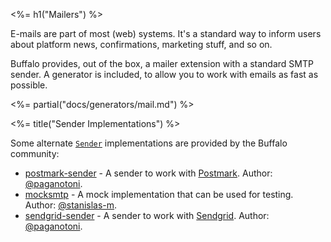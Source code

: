 <%= h1("Mailers") %>

E-mails are part of most (web) systems. It's a standard way to inform users about platform news, confirmations, marketing stuff, and so on.

Buffalo provides, out of the box, a mailer extension with a standard SMTP sender. A generator is included, to allow you to work with emails as fast as possible.

<%= partial("docs/generators/mail.md") %>

<%= title("Sender Implementations") %>

Some alternate [`Sender`](https://godoc.org/github.com/gobuffalo/buffalo/mail#Sender) implementations are provided by the Buffalo community:

* [postmark-sender](https://github.com/paganotoni/postmark-sender) - A sender to work with [Postmark](https://postmarkapp.com/). Author: [@paganotoni](https://github.com/paganotoni).
* [mocksmtp](https://github.com/stanislas-m/mocksmtp) - A mock implementation that can be used for testing. Author: [@stanislas-m](https://github.com/stanislas-m).
* [sendgrid-sender](https://github.com/paganotoni/sendgrid-sender) - A sender to work with [Sendgrid](https://sendgrid.com/). Author: [@paganotoni](https://github.com/paganotoni). 
